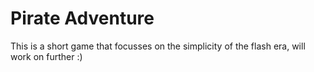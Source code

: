 # Pirate Adventure
This is a short game that focusses on the simplicity of the flash era, will work on further :) 
